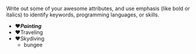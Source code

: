 Write out some of your awesome attributes, and use emphasis (like bold or italics) to identify keywords, programming languages, or skills. 
- :heart:_**Painting**_
- :heart:Traveling
- :heart:Skydiving
  - bungee

